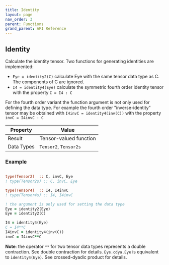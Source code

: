 ```yaml
---
title: Identity
layout: page
nav_order: 3
parent: Functions
grand_parent: API Reference
---
```


## Identity

Calculate the identity tensor. Two functions for generating identities are implemented:

- `Eye = identity2(C)` calculate Eye with the same tensor data type as C. The components of C are ignored.
- `I4 = identity4(Eye)` calculate the symmetric fourth order identity tensor with the property `C = I4 : C`

For the fourth order variant the function argument is not only used for defining the data type. For example the fourth order "inverse-identity" tensor may be obtained with `I4invC = identity4(inv(C))` with the property `invC = I4invC : C`



| Property   | Value                  |
| ---        | ---                    |
| Result     | Tensor-valued function |
| Data Types | `Tensor2`, `Tensor2s`  |

### Example

```fortran

type(Tensor2)  :: C, invC, Eye
! type(Tensor2s) :: C, invC, Eye

type(Tensor4)  :: I4, I4invC
! type(Tensor4s) :: I4, I4invC

! the argument is only used for setting the data type
Eye = identity2(Eye)
Eye = identity2(C)

I4 = identity4(Eye)
C = I4**C
I4invC = identity4(inv(C))
invC = I4invC**C
```

**Note**: the operator `**` for two tensor data types represents a double contraction. See double contraction for details. `Eye.cdya.Eye` is equivalent to `identity4(Eye)`. See crossed-dyadic product for details.
